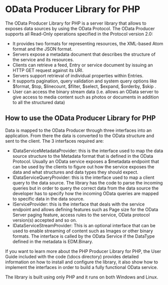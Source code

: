 OData Producer Library for PHP
============

The OData Producer Library for PHP is a server library that allows to exposes data sources by using the OData Protocol. The OData Producer supports all Read-Only operations specified in the Protocol version 2.0:

* It provides two formats for representing resources, the XML-based Atom format and the JSON format. 
* Servers expose a metadata document that describes the structure of the service and its resources. 
* Clients can retrieve a feed, Entry or service document by issuing an HTTP GET request against its URI. 
* Servers support retrieval of individual properties within Entries. 
* It supports pagination, query validation and system query options like $format, $top, $linecount, $filter, $select, $expand, $orderby, $skip . 
* User can access the binary stream data (i.e. allows an OData server to give access to media content such as photos or documents in addition to all the structured data) 


How to use the OData Producer Library for PHP
-------------
Data is mapped to the OData Producer through three interfaces into an application. From there the data is converted to the OData structure and sent to the client.
The 3 interfaces required are:
* IDataServiceMetadataProvider: this is the interface used to map the data source structure to the Metadata format that is defined in the OData Protocol. Usually an OData service exposes a $metadata endpoint that can be used by the clients to figure out how the service exposes the data and what structures and data types they should expect. 
* IDataServiceQueryProvider: this is the interface used to map a client query to the data source. The library has the code to parse the incoming queries but in order to query the correct data from the data source the developer has to specify how the incoming OData queries are mapped to specific data in the data source. 
* IServiceProvider: this is the interface that deals with the service endpoint and allows defining features such as Page size for the OData Server paging feature, access rules to the service, OData protocol version(s) accepted and so on. 
* IDataServiceStreamProvider: This is an optional interface that can be used to enable streaming of content such as Images or other binary formats. The interface is called by the OData Service if the DataType defined in the metadata is EDM.Binary. 


If you want to learn more about the PHP Producer Library for PHP, the User Guide included with the code (\docs directory) provides detailed information on how to install and configure the library, it also show how to implement the interfaces in order to build a fully functional OData service.

The library is built using only PHP and it runs on both Windows and Linux.

